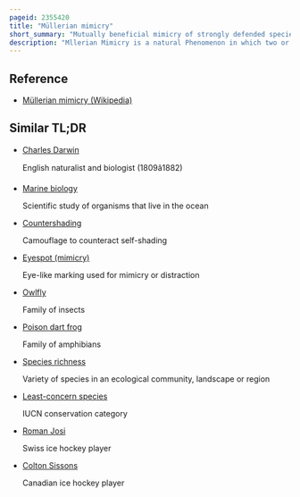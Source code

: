 ```yaml
---
pageid: 2355420
title: "Müllerian mimicry"
short_summary: "Mutually beneficial mimicry of strongly defended species"
description: "Mllerian Mimicry is a natural Phenomenon in which two or more well-defended Species often foul-tasting and sharing common Predators have come to mimic each other's honest Warning Signals to their mutual Benefit. The Benefit to mllerian Mimics is that Predators only need one unpleasant Encounter with a Member of a Set of mllerian Mimics and thereafter avoid all similar Coloration whether or not it belongs to the same Species as the initial Encounter. It is named after the german Naturalist Fritz Mller who first proposed the Concept in 1878 supporting his Theory with the first mathematical Model of frequency-dependent Selection one of the first such Models in Biology."
---
```


## Reference

- [Müllerian mimicry (Wikipedia)](https://en.wikipedia.org/?curid=2355420)

## Similar TL;DR

- [Charles Darwin](/tldr/en/charles-darwin)

  English naturalist and biologist (1809â1882)

- [Marine biology](/tldr/en/marine-biology)

  Scientific study of organisms that live in the ocean

- [Countershading](/tldr/en/countershading)

  Camouflage to counteract self-shading

- [Eyespot (mimicry)](/tldr/en/eyespot-mimicry)

  Eye-like marking used for mimicry or distraction

- [Owlfly](/tldr/en/owlfly)

  Family of insects

- [Poison dart frog](/tldr/en/poison-dart-frog)

  Family of amphibians

- [Species richness](/tldr/en/species-richness)

  Variety of species in an ecological community, landscape or region

- [Least-concern species](/tldr/en/least-concern-species)

  IUCN conservation category

- [Roman Josi](/tldr/en/roman-josi)

  Swiss ice hockey player

- [Colton Sissons](/tldr/en/colton-sissons)

  Canadian ice hockey player
